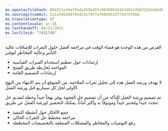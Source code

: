 ```yaml
---
ms.openlocfilehash: 884311ce9af5bda355b415c864086161b3d812d5bf2d3eb6a9bdc6baa50d4d31
ms.sourcegitcommit: 511a76b204f93d23cf9f7a70059525f79170f6bb
ms.translationtype: HT
ms.contentlocale: ar-SA
ms.lasthandoff: 08/11/2021
ms.locfileid: "7431749"
---
```

الغرض من هذه الوحدة هو قضاء الوقت في مراجعة أفضل حلول الثغرات للإضافات عالية التأثير وعالية المخاطر لتوفير:

- إرشادات حول تعظيم استخدام الميزات القياسية
- المواءمة لخارطة طريق المنتج
- إرشادات التصميم العامة

لا تهدف ورشة العمل هذه إلى تحليل ثغرات الملاءمة. من المتوقع أن يتم الانتهاء من النهج الأولي لحل كل سيناريو قبل ورشة العمل.

تم تصميم ورشة العمل للتأكد من أن تصميم حل الفجوة يوفر نهجاً جيداً وخطة لتقديم حل محدد جيداً ومُختبر جيداً وموثوقاً به وأكثر أماناً. يمكنك التحضير لورشة العمل عن طريق:

- جمع الأفكار حول أنشطة التنفيذ
- مراجعة مخطط حل الثغرات الحالي
- رفع التوصيات والمخاطر والمشكلات المتعلقة بالتخصيصات المخططة.
